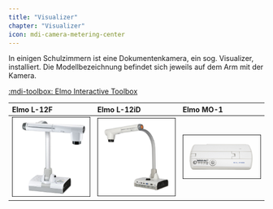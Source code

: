 ```yaml
---
title: "Visualizer"
chapter: "Visualizer"
icon: mdi-camera-metering-center
---
```




In einigen Schulzimmern ist eine Dokumentenkamera, ein sog. Visualizer, installiert. Die Modellbezeichnung befindet sich jeweils auf dem Arm mit der Kamera.

[:mdi-toolbox: Elmo Interactive Toolbox](elmointeractive/)


| Elmo L-12F                                     | Elmo L-12iD                                     | Elmo MO-1                                     |
| :--------------------------------------------- | :---------------------------------------------- | :-------------------------------------------- |
| [![](./images/visualizer-02.png)](./elmol12f/) | [![](./images/visualizer-01.png)](./elmol12id/) | [![](./images/visualizer-03.png)](./elmomo1/) |